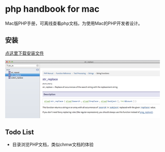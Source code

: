# php handbook for mac

Mac版PHP手册，可离线查看php文档，为使用Mac的PHP开发者设计。

## 安装

[点这里下载安装文件](/release/PHPHandBook.dmg?raw=true)

![Screen](/help/screen.png?raw=true)


## Todo List

* 目录浏览PHP文档，类似chmw文档的体验